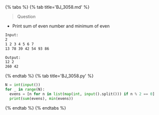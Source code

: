{% tabs %}
{% tab title='BJ_3058.md' %}

> Question

* Print sum of even number and minimum of even

```txt
Input:
2
1 2 3 4 5 6 7
13 78 39 42 54 93 86

Output:
12 2
260 42
```

{% endtab %}
{% tab title='BJ_3058.py' %}

```py
N = int(input())
for _ in range(N):
  evens = [n for n in list(map(int, input().split())) if n % 2 == 0]
  print(sum(evens), min(evens))
```

{% endtab %}
{% endtabs %}
